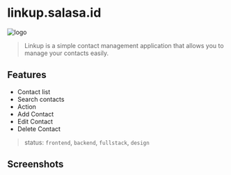 # linkup.salasa.id

![logo](./logo.png)

> Linkup is a simple contact management application that allows you to manage your contacts easily.

## Features

- Contact list
- Search contacts
- Action
- Add Contact
- Edit Contact
- Delete Contact

> status: `frontend`, `backend`, `fullstack`, `design`

## Screenshots
